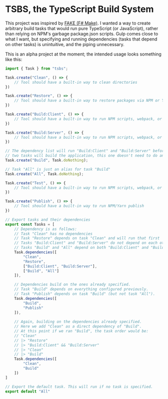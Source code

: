 # TSBS, the TypeScript Build System

This project was inspired by [FAKE (F# Make)](http://fake.build/index.html). I wanted a way to create arbitrary build tasks that would run pure TypeScript (or JavaScript), rather than relying on NPM's garbage package.json scripts. Gulp comes close to what I want, but specifying and running dependencies (tasks that depend on other tasks) is unintuitive, and the piping unnecessary.

This is an alpha project at the moment; the intended usage looks something like this:

```ts
import { Task } from "tsbs";

Task.create("Clean", () => {
    // Tool should have a built-in way to clean directories
})

Task.create("Restore", () => {
    // Tool should have a built-in way to restore packages via NPM or Yarn
})

Task.create("Build:Client", () => {
    // Tool should have a built-in way to run NPM scripts, webpack, or any executable
})

Task.create("Build:Server", () => {
    // Tool should have a built-in way to run NPM scripts, webpack, or any executable
})

// The dependency list will run "Build:Client" and "Build:Server" before running "Build". Since those
// two tasks will build the application, this one doesn't need to do anything.
Task.create("Build", Task.doNothing);

// Task "All" is just an alias for task "Build"
Task.create("All", Task.doNothing);

Task.create("Test", () => {
    // Tool should have a built-in way to run NPM scripts, webpack, or any executable
})

Task.create("Publish", () => {
    // Tool should have a built-in way to run NPM/Yarn publish
})

// Export tasks and their dependencies
export const Tasks = [
    // Dependency is as follows:
    // Task "Clean" has no dependencies
    // Task "Restore" depends on task "Clean" and will run that first
    // Tasks "Build:Client" and "Build:Server" do not depend on each other, but do depend on "Restore" (and its dependencies)
    // Tasks "Build" and "All" depend on both "Build:Client" and "Build:Server"
    Task.dependencies([
        "Clean", 
        "Restore",
        ["Build:Client", "Build:Server"],
        ["Build", "All"]
    ]),

    // Dependencies build on the ones already specified.
    // Task "Build" depends on everything configured previously.
    // Task "Publish" depends on task "Build" (but not task "All").
    Task.dependencies([
        "Build",
        "Publish"
    ]),
    
    // Again, building on the dependencies already specified.
    // Here we add "Clean" as a direct dependency of "Build".
    // At this point if we ran "Build", the task order would be:
    // "Clean"
    // |> "Restore"
    // |> "Build:Client" && "Build:Server"
    // |> "Clean"
    // |> "Build"
    Task.dependencies([
        "Clean",
        "Build"
    ])
]

// Export the default task. This will run if no task is specified. 
export default "All"
```
